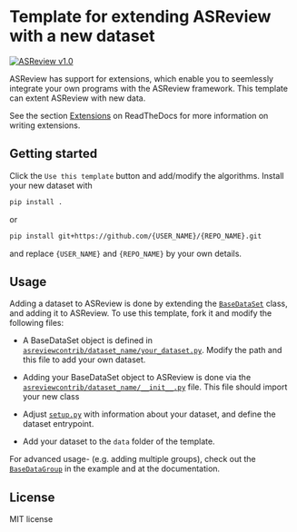 # Template for extending ASReview with a new dataset

<a href="https://github.com/asreview/asreview"><img
src="https://img.shields.io/badge/ASReview-v1.0-%23ffcb05" alt="ASReview v1.0"
/></a>

ASReview has support for extensions, which enable you to seemlessly integrate
your own programs with the ASReview framework. This template can extent ASReview
with new data.

See the section
[Extensions](https://asreview.readthedocs.io/en/latest/extensions_dev.html#dataset-extensions)
on ReadTheDocs for more information on writing extensions.

## Getting started

Click the `Use this template` button and add/modify the algorithms. Install your
new dataset with

```bash
pip install .
```

or

```bash
pip install git+https://github.com/{USER_NAME}/{REPO_NAME}.git
```

and replace `{USER_NAME}` and `{REPO_NAME}` by your own details. 


## Usage

Adding a dataset to ASReview is done by extending the
[`BaseDataSet`](https://asreview.readthedocs.io/en/latest/reference.html#BaseDataSet)
class, and adding it to ASReview. To use this template, fork it and modify the
following files:

- A BaseDataSet object is defined in
    [`asreviewcontrib/dataset_name/your_dataset.py`](asreviewcontrib/dataset_name/your_dataset.py).
    Modify the path and this file to add your own dataset.

- Adding your BaseDataSet object to ASReview is done via the
    [`asreviewcontrib/dataset_name/__init__.py`](asreviewcontrib/dataset_name/__init__.py)
    file. This file should import your new class

- Adjust [`setup.py`](setup.py) with information about your dataset, and define
    the dataset entrypoint.

- Add your dataset to the `data` folder of the template.

For advanced usage- (e.g. adding multiple groups), check out the
[`BaseDataGroup`](https://asreview.readthedocs.io/en/latest/reference.html#asreview.datasets.BaseDataGroup)
in the example and at the documentation.

## License

MIT license
